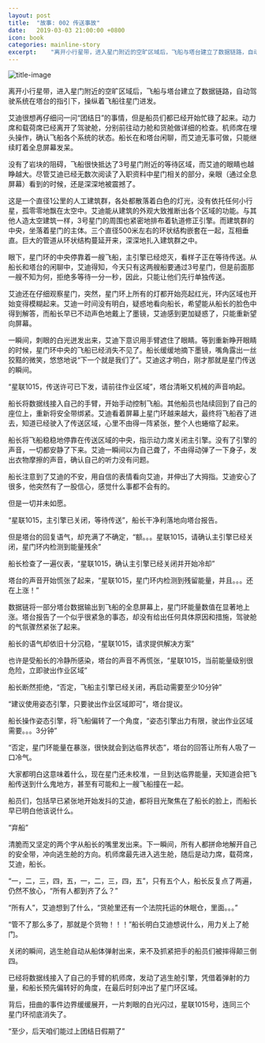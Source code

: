 ```yaml
---
layout: post
title:  "故事: 002 传送事故"
date:   2019-03-03 21:00:00 +0800
icon: book
categories: mainline-story
excerpt:    "离开小行星带，进入星门附近的空旷区域后，飞船与塔台建立了数据链路，自动驾驶系统在塔台的指引下，操纵着飞船往星门进发..."
---
```


![title-image](https://canhead-cn.oss-cn-beijing.aliyuncs.com/wormhole.jpg)

离开小行星带，进入星门附近的空旷区域后，飞船与塔台建立了数据链路，自动驾驶系统在塔台的指引下，操纵着飞船往星门进发。  

艾迪很想再仔细问一问“团结日”的事情，但是船员们都已经开始忙碌了起来。动力席和载荷席已经离开了驾驶舱，分别前往动力舱和货舱做详细的检查。机师席在埋头操作，确认飞船各个系统的状态。船长在和塔台闲聊，而艾迪无事可做，只能继续盯着全息屏幕发呆。  

没有了岩块的阻碍，飞船很快抵达了3号星门附近的等待区域，而艾迪的眼睛也越睁越大。尽管艾迪已经无数次阅读了入职资料中星门相关的部分，亲眼（通过全息屏幕）看到的时候，还是深深地被震撼了。  

这是一个直径1公里的人工建筑群，各处都散落着白色的灯光，没有依托任何小行星，孤零零地飘在太空中。艾迪能从建筑的外观大致推断出各个区域的功能。与其他人造太空建筑一样，3号星门的周围也紧密地排布着轨道修正引擎。而建筑群的中央，坐落着星门的主体。三个直径500米左右的环状结构嵌套在一起，互相垂直。巨大的管道从环状结构蔓延开来，深深地扎入建筑群之中。  

眼下，星门环的中央停靠着一艘飞船，主引擎已经熄灭，看样子正在等待传送。从船长和塔台的闲聊中，艾迪得知，今天只有这两艘船要通过3号星门，但是前面那一艘不知为何，拒绝多等待一分一秒，因此，只能让他们先行单独传送。  

艾迪还在仔细观察星门，突然，星门环上所有的灯都开始亮起红光，环内区域也开始变得模糊起来。艾迪一时间没有明白，疑惑地看向船长，希望能从船长的脸色中得到解答，而船长早已不动声色地戴上了墨镜，艾迪感到更加疑惑了，只能重新望向屏幕。  

一瞬间，刺眼的白光迸发出来，艾迪下意识用手臂遮住了眼睛。等到重新睁开眼睛的时候，星门环中央的飞船已经消失不见了。船长缓缓地摘下墨镜，嘴角露出一丝狡黠的微笑，悠悠地说“下一个就是我们了”。艾迪这才明白，刚才那就是星门传送的瞬间。  

“星联1015，传送许可已下发，请前往作业区域”，塔台清晰又机械的声音响起。  

船长将数据线接入自己的手臂，开始手动控制飞船。其他船员也陆续回到了自己的座位上，重新将安全带绑紧。艾迪看着屏幕上星门环越来越大，最终将飞船吞了进去，知道已经驶入了传送区域，心里不由得一阵紧张，整个人也蜷缩了起来。  

船长将飞船稳稳地停靠在传送区域的中央，指示动力席关闭主引擎。没有了引擎的声音，一切都安静了下来。艾迪一瞬间以为自己聋了，不由得动弹了一下身子，发出衣物摩擦的声音，确认自己的听力没有问题。  

船长注意到了艾迪的不安，用自信的表情看向艾迪，并伸出了大拇指。艾迪安心了很多，他突然有了一股信心，感觉什么事都不会有的。  

但是一切并未如愿。  

“星联1015，主引擎已关闭，等待传送”，船长干净利落地向塔台报告。  

但是塔台的回复语气，却充满了不确定，“额。。。星联1015，请确认主引擎已经关闭，星门环内检测到能量残余”  

船长检查了一遍仪表，“星联1015，确认主引擎已经关闭并开始冷却”  

塔台的声音开始慌张了起来，“星联1015，星门环内检测到残留能量，并且。。。还在上涨！”  

数据链将一部分塔台数据输出到飞船的全息屏幕上，星门环能量数值在显著地上涨。塔台报告了一个似乎很紧急的事态，却没有给出任何具体原因和措施，驾驶舱的气氛骤然紧张了起来。  

船长的语气却依旧十分沉稳，“星联1015，请求提供解决方案”  

也许是受船长的冷静所感染，塔台的声音不再慌张，“星联1015，当前能量级别很危险，立即驶出作业区域”  

船长断然拒绝，“否定，飞船主引擎已经关闭，再启动需要至少10分钟”  

“建议使用姿态引擎，只要驶出作业区域即可”，塔台提议。  

船长操作姿态引擎，将飞船偏转了一个角度，“姿态引擎出力有限，驶出作业区域需要。。。3分钟”  

“否定，星门环能量在暴涨，很快就会到达临界状态”，塔台的回答让所有人吸了一口冷气。  

大家都明白这意味着什么，现在星门还未校准，一旦到达临界能量，天知道会把飞船传送到什么鬼地方，甚至有可能和上一艘飞船撞在一起。  

船员们，包括早已紧张地开始发抖的艾迪，都将目光聚焦在了船长的脸上，而船长早已明白他该说什么。  

“弃船”  

清脆而又坚定的两个字从船长的嘴里发出来。下一瞬间，所有人都拼命地解开自己的安全带，冲向逃生舱的方向。机师席最先进入逃生舱，随后是动力席，载荷席，艾迪，船长。  

“一，二，三，四，五，一，二，三，四，五”，只有五个人，船长反复点了两遍，仍然不放心，“所有人都到齐了么？”  

“所有人”，艾迪想到了什么，“货舱里还有一个法院托运的休眠仓，里面。。。”  

“管不了那么多了，那就是个货物！！！”船长明白艾迪想说什么，用力关上了舱门。  

关闭的瞬间，逃生舱自动从船体弹射出来，来不及抓紧把手的船员们被摔得颠三倒四。  

已经将数据线接入了自己的手臂的机师席，发动了逃生舱引擎，凭借着弹射的力量，和船长预先偏转好的角度，在最后时刻冲出了星门环区域。  

背后，扭曲的事件边界缓缓展开，一片刺眼的白光闪过，星联1015号，连同三个星门环彻底消失了。  

“至少，后天咱们能过上团结日假期了”
